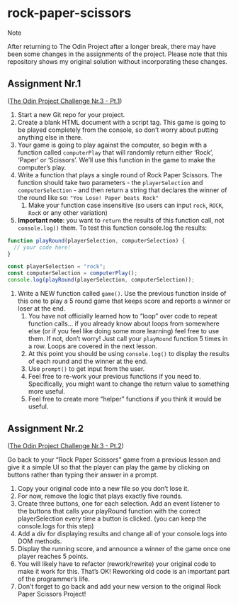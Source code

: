 # rock-paper-scissors

> [!NOTE]
> After returning to The Odin Project after a longer break, there may have been some changes in the assignments of the project. Please note that this repository shows my original solution without incorporating these changes.

## Assignment Nr.1
([The Odin Project Challenge Nr.3 - Pt.1](https://www.theodinproject.com/lessons/foundations-rock-paper-scissors))
1. Start a new Git repo for your project.
1. Create a blank HTML document with a script tag. This game is going to be played completely from the console, so don’t worry about putting anything else in there.
1. Your game is going to play against the computer, so begin with a function called `computerPlay` that will randomly return either ‘Rock’, ‘Paper’ or ‘Scissors’. We’ll use this function in the game to make the computer’s play.
1. Write a function that plays a single round of Rock Paper Scissors. The function should take two parameters - the `playerSelection` and `computerSelection` - and then return a string that declares the winner of the round like so: `"You Lose! Paper beats Rock"`
    1. Make your function case insensitive (so users can input `rock`, `ROCK`, `RocK` or any other variation)
1. **Important note**: you want to `return` the results of this function call, not `console.log()` them. To test this function console.log the results:
```javascript
function playRound(playerSelection, computerSelection) {
  // your code here!
}

const playerSelection = "rock";
const computerSelection = computerPlay();
console.log(playRound(playerSelection, computerSelection));
```
1. Write a NEW function called `game()`. Use the previous function inside of this one to play a 5 round game that keeps score and reports a winner or loser at the end.
    1. You have not officially learned how to “loop” over code to repeat function calls… if you already know about loops from somewhere else (or if you feel like doing some more learning) feel free to use them. If not, don’t worry! Just call your `playRound` function 5 times in a row. Loops are covered in the next lesson.
    1. At this point you should be using `console.log()` to display the results of each round and the winner at the end.
    1. Use `prompt()` to get input from the user.
    1. Feel free to re-work your previous functions if you need to. Specifically, you might want to change the return value to something more useful.
    1. Feel free to create more “helper” functions if you think it would be useful.

## Assignment Nr.2
([The Odin Project Challenge Nr.3 - Pt.2](https://www.theodinproject.com/lessons/foundations-revisiting-rock-paper-scissors))

Go back to your “Rock Paper Scissors” game from a previous lesson and give it a simple UI so that the player can play the game by clicking on buttons rather than typing their answer in a prompt.
1. Copy your original code into a new file so you don’t lose it.
1. For now, remove the logic that plays exactly five rounds.
1.  Create three buttons, one for each selection. Add an event listener to the buttons that calls your playRound function with the correct playerSelection every time a button is clicked. (you can keep the console.logs for this step)
1. Add a div for displaying results and change all of your console.logs into DOM methods.
1. Display the running score, and announce a winner of the game once one player reaches 5 points.
1. You will likely have to refactor (rework/rewrite) your original code to make it work for this. That’s OK! Reworking old code is an important part of the programmer’s life.
1. Don’t forget to go back and add your new version to the original Rock Paper Scissors Project!